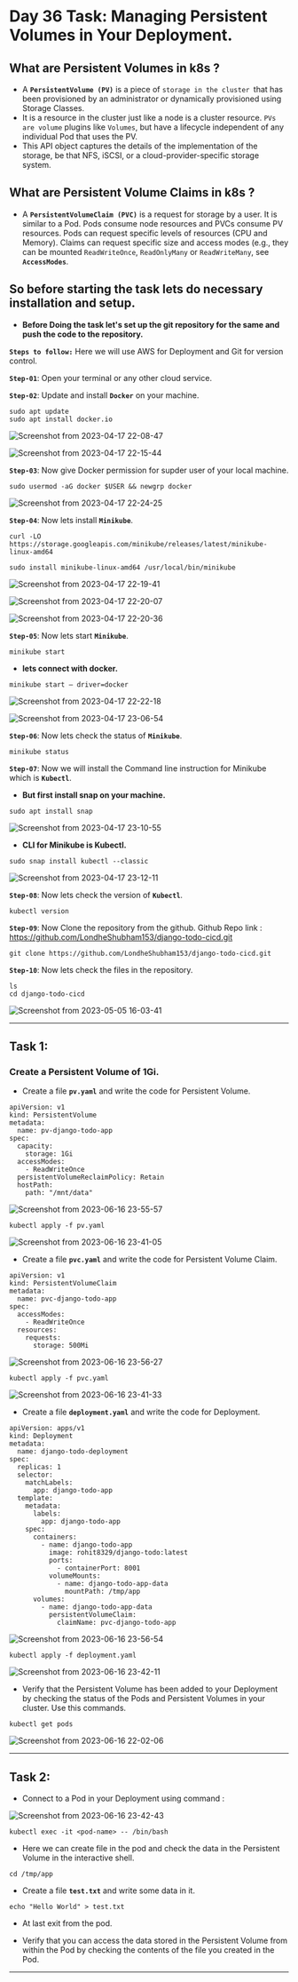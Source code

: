 # Day 36 Task: Managing Persistent Volumes in Your Deployment.

## What are Persistent Volumes in k8s ?
- A **`PersistentVolume (PV)`** is a piece of `storage in the cluster `that has been provisioned by an administrator or dynamically provisioned using Storage Classes. 
- It is a resource in the cluster just like a node is a cluster resource. `PVs are volume` plugins like `Volumes`, but have a lifecycle independent of any individual Pod that uses the PV. 
- This API object captures the details of the implementation of the storage, be that NFS, iSCSI, or a cloud-provider-specific storage system.

## What are Persistent Volume Claims in k8s ?
- A **`PersistentVolumeClaim (PVC)`** is a request for storage by a user. It is similar to a Pod. Pods consume node resources and PVCs consume PV resources. Pods can request specific levels of resources (CPU and Memory). Claims can request specific size and access modes (e.g., they can be mounted `ReadWriteOnce`, `ReadOnlyMany` or `ReadWriteMany`, see **`AccessModes`**.

## So before starting the task lets do necessary installation and setup.

- **Before Doing the task let's set up the git repository for the same and push the code to the repository.**

**`Steps to follow:`**
Here we will use AWS for Deployment and Git for version control.

**`Step-01`**: Open your terminal or any other cloud service.

**`Step-02`**: Update and install **`Docker`** on your machine.
```
sudo apt update
sudo apt install docker.io
```
![Screenshot from 2023-04-17 22-08-47](https://user-images.githubusercontent.com/76991475/232585569-3cbee90e-4170-402c-8111-a72ad4c7bdcc.png)

![Screenshot from 2023-04-17 22-15-44](https://user-images.githubusercontent.com/76991475/232585601-cd2a017f-ed21-4b64-9140-17511bfdeba6.png)

**`Step-03`**: Now give Docker permission for supder user of your local machine.
```
sudo usermod -aG docker $USER && newgrp docker
```

![Screenshot from 2023-04-17 22-24-25](https://user-images.githubusercontent.com/76991475/232585725-7d9e0ffa-22fd-4c41-b1ca-b2fb042806f4.png)

**`Step-04`**: Now lets install **`Minikube`**.
```
curl -LO https://storage.googleapis.com/minikube/releases/latest/minikube-linux-amd64

sudo install minikube-linux-amd64 /usr/local/bin/minikube
```

![Screenshot from 2023-04-17 22-19-41](https://user-images.githubusercontent.com/76991475/232585632-70ccfaf5-8161-48b4-acf9-bcbccead3a7b.png)

![Screenshot from 2023-04-17 22-20-07](https://user-images.githubusercontent.com/76991475/232585648-7bc42ab1-6b46-4bfb-863c-bc32b495fab9.png)

![Screenshot from 2023-04-17 22-20-36](https://user-images.githubusercontent.com/76991475/232585668-c3813b2b-fc9e-4cee-823f-44d485172a04.png)

**`Step-05`**: Now lets start **`Minikube`**.
```
minikube start
```

- **lets connect with docker.**
```
minikube start — driver=docker
```
![Screenshot from 2023-04-17 22-22-18](https://user-images.githubusercontent.com/76991475/232585683-ec343849-43d3-4e71-8981-9725b42120c0.png)

![Screenshot from 2023-04-17 23-06-54](https://user-images.githubusercontent.com/76991475/232587586-a3d91674-f519-4eb8-ba71-8b2f6a3496d3.png)

**`Step-06`**: Now lets check the status of **`Minikube`**.
```
minikube status
```

**`Step-07`**: Now we will install the Command line instruction for Minikube which is **`Kubectl`**.

- **But first install snap on your machine.**
```
sudo apt install snap
```
![Screenshot from 2023-04-17 23-10-55](https://user-images.githubusercontent.com/76991475/232585748-700042ea-fff4-4a6f-884c-b5dfe2ed92b8.png)

- **CLI for Minikube is Kubectl.**
```
sudo snap install kubectl --classic
```

![Screenshot from 2023-04-17 23-12-11](https://user-images.githubusercontent.com/76991475/232585758-3bf76427-a388-478e-94c1-c00ee5b18a75.png)

**`Step-08`**: Now lets check the version of **`Kubectl`**.
```
kubectl version
```

**`Step-09`**: Now Clone the repository from the github.
Github Repo link : https://github.com/LondheShubham153/django-todo-cicd.git

```
git clone https://github.com/LondheShubham153/django-todo-cicd.git
```

**`Step-10`**: Now lets check the files in the repository.
``` 
ls
cd django-todo-cicd
```
![Screenshot from 2023-05-05 16-03-41](https://user-images.githubusercontent.com/76991475/236487906-65ba91a5-36ac-407d-a214-0b42d162c9ea.png)

---

## Task 1:

### Create a Persistent Volume of 1Gi.

- Create a file **`pv.yaml`** and write the code for Persistent Volume.
```
apiVersion: v1
kind: PersistentVolume
metadata:
  name: pv-django-todo-app
spec:
  capacity:
    storage: 1Gi
  accessModes:
    - ReadWriteOnce
  persistentVolumeReclaimPolicy: Retain
  hostPath:
    path: "/mnt/data"
```

![Screenshot from 2023-06-16 23-55-57](https://github.com/Rohit312001/GitDemo/assets/76991475/7d52b696-4af8-4d40-bdc0-ad79066a0df7)

```
kubectl apply -f pv.yaml
```

![Screenshot from 2023-06-16 23-41-05](https://github.com/Rohit312001/GitDemo/assets/76991475/23732325-0a54-4d2f-a75c-b70c941d0bed)

- Create a file **`pvc.yaml`** and write the code for Persistent Volume Claim.
```
apiVersion: v1
kind: PersistentVolumeClaim
metadata:
  name: pvc-django-todo-app
spec:
  accessModes:
    - ReadWriteOnce
  resources:
    requests:
      storage: 500Mi
```

![Screenshot from 2023-06-16 23-56-27](https://github.com/Rohit312001/GitDemo/assets/76991475/ab420b54-b239-414c-861f-ce3d0a56a18b)

```
kubectl apply -f pvc.yaml
```

![Screenshot from 2023-06-16 23-41-33](https://github.com/Rohit312001/GitDemo/assets/76991475/5fe1273d-71a2-4ff3-a1d6-6a650f64b501)

- Create a file **`deployment.yaml`** and write the code for Deployment.

```
apiVersion: apps/v1
kind: Deployment
metadata:
  name: django-todo-deployment
spec:
  replicas: 1
  selector:
    matchLabels:
      app: django-todo-app
  template:
    metadata:
      labels:
        app: django-todo-app
    spec:
      containers:
        - name: django-todo-app
          image: rohit8329/django-todo:latest
          ports:
            - containerPort: 8001
          volumeMounts:
            - name: django-todo-app-data
              mountPath: /tmp/app
      volumes:
        - name: django-todo-app-data
          persistentVolumeClaim:
            claimName: pvc-django-todo-app
```

![Screenshot from 2023-06-16 23-56-54](https://github.com/Rohit312001/GitDemo/assets/76991475/4d06d3b2-cc6d-4546-a741-b57cce98ebbc)

```
kubectl apply -f deployment.yaml
```

![Screenshot from 2023-06-16 23-42-11](https://github.com/Rohit312001/GitDemo/assets/76991475/7c6dc29f-db15-42e5-9516-471c4577daa0)

- Verify that the Persistent Volume has been added to your Deployment by checking the status of the Pods and Persistent Volumes in your cluster. Use this commands.

```
kubectl get pods
```

![Screenshot from 2023-06-16 22-02-06](https://github.com/Rohit312001/GitDemo/assets/76991475/d398cded-c58b-4134-8a33-1508e0f9cfb5)

---

## Task 2:

- Connect to a Pod in your Deployment using command :

![Screenshot from 2023-06-16 23-42-43](https://github.com/Rohit312001/GitDemo/assets/76991475/ed3c51f3-b541-460a-ad92-ac977a29ba62)

```
kubectl exec -it <pod-name> -- /bin/bash
```
- Here we can create file in the pod and check the data in the Persistent Volume in the interactive shell.

```
cd /tmp/app
```

- Create a file **`test.txt`** and write some data in it.

```
echo "Hello World" > test.txt
```

- At last exit from the pod.

- Verify that you can access the data stored in the Persistent Volume from within the Pod by checking the contents of the file you created in the Pod.

---


